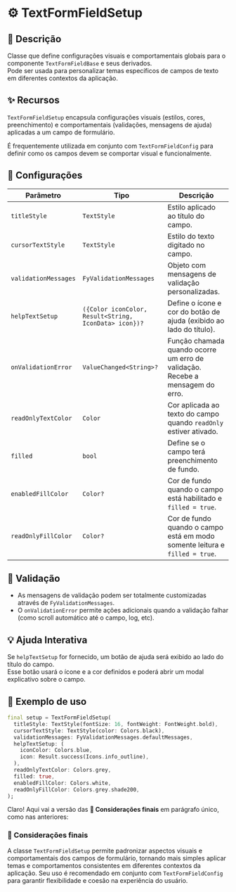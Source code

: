 # ⚙️ TextFormFieldSetup

## 📖 Descrição

Classe que define configurações visuais e comportamentais globais para o componente `TextFormFieldBase` e seus derivados.  
Pode ser usada para personalizar temas específicos de campos de texto em diferentes contextos da aplicação.



## ✨ Recursos

`TextFormFieldSetup` encapsula configurações visuais (estilos, cores, preenchimento) e comportamentais (validações, mensagens de ajuda) aplicadas a um campo de formulário.

É frequentemente utilizada em conjunto com `TextFormFieldConfig` para definir como os campos devem se comportar visual e funcionalmente.



## 🔧 Configurações

| Parâmetro            | Tipo                                                  | Descrição                                                                     |
| -------------------- | ----------------------------------------------------- | ----------------------------------------------------------------------------- |
| `titleStyle`         | `TextStyle`                                           | Estilo aplicado ao título do campo.                                           |
| `cursorTextStyle`    | `TextStyle`                                           | Estilo do texto digitado no campo.                                            |
| `validationMessages` | `FyValidationMessages`                                | Objeto com mensagens de validação personalizadas.                             |
| `helpTextSetup`      | `({Color iconColor, Result<String, IconData> icon})?` | Define o ícone e cor do botão de ajuda (exibido ao lado do título).           |
| `onValidationError`  | `ValueChanged<String>?`                               | Função chamada quando ocorre um erro de validação. Recebe a mensagem do erro. |
| `readOnlyTextColor`  | `Color`                                               | Cor aplicada ao texto do campo quando `readOnly` estiver ativado.             |
| `filled`             | `bool`                                                | Define se o campo terá preenchimento de fundo.                                |
| `enabledFillColor`   | `Color?`                                              | Cor de fundo quando o campo está habilitado e `filled = true`.                |
| `readOnlyFillColor`  | `Color?`                                              | Cor de fundo quando o campo está em modo somente leitura e `filled = true`.   |


## 🧪 Validação

- As mensagens de validação podem ser totalmente customizadas através de `FyValidationMessages`.
- O `onValidationError` permite ações adicionais quando a validação falhar (como scroll automático até o campo, log, etc).



## 💡 Ajuda Interativa

Se `helpTextSetup` for fornecido, um botão de ajuda será exibido ao lado do título do campo.  
Esse botão usará o ícone e a cor definidos e poderá abrir um modal explicativo sobre o campo.



## 🧪 Exemplo de uso

```dart
final setup = TextFormFieldSetup(
  titleStyle: TextStyle(fontSize: 16, fontWeight: FontWeight.bold),
  cursorTextStyle: TextStyle(color: Colors.black),
  validationMessages: FyValidationMessages.defaultMessages,
  helpTextSetup: (
    iconColor: Colors.blue,
    icon: Result.success(Icons.info_outline),
  ),
  readOnlyTextColor: Colors.grey,
  filled: true,
  enabledFillColor: Colors.white,
  readOnlyFillColor: Colors.grey.shade200,
);
```

Claro! Aqui vai a versão das **📝 Considerações finais** em parágrafo único, como nas anteriores:



### 📌 Considerações finais

A classe `TextFormFieldSetup` permite padronizar aspectos visuais e comportamentais dos campos de formulário, tornando mais simples aplicar temas e comportamentos consistentes em diferentes contextos da aplicação. Seu uso é recomendado em conjunto com `TextFormFieldConfig` para garantir flexibilidade e coesão na experiência do usuário.
